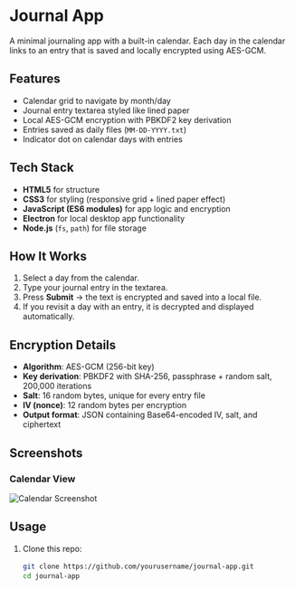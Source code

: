 # Journal App

A minimal journaling app with a built-in calendar. Each day in the calendar links to an entry that is saved and locally encrypted using AES-GCM.

## Features
- Calendar grid to navigate by month/day  
- Journal entry textarea styled like lined paper  
- Local AES-GCM encryption with PBKDF2 key derivation  
- Entries saved as daily files (`MM-DD-YYYY.txt`)  
- Indicator dot on calendar days with entries  

## Tech Stack
- **HTML5** for structure  
- **CSS3** for styling (responsive grid + lined paper effect)  
- **JavaScript (ES6 modules)** for app logic and encryption  
- **Electron** for local desktop app functionality  
- **Node.js** (`fs`, `path`) for file storage  

## How It Works
1. Select a day from the calendar.  
2. Type your journal entry in the textarea.  
3. Press **Submit** → the text is encrypted and saved into a local file.  
4. If you revisit a day with an entry, it is decrypted and displayed automatically.  

## Encryption Details
- **Algorithm**: AES-GCM (256-bit key)  
- **Key derivation**: PBKDF2 with SHA-256, passphrase + random salt, 200,000 iterations  
- **Salt**: 16 random bytes, unique for every entry file  
- **IV (nonce)**: 12 random bytes per encryption  
- **Output format**: JSON containing Base64-encoded IV, salt, and ciphertext  

## Screenshots
### Calendar View
![Calendar Screenshot](docs\{29437100-04D9-4C0E-9B7E-02AD9A098C0F}.png)

## Usage
1. Clone this repo:  
   ```bash
   git clone https://github.com/yourusername/journal-app.git
   cd journal-app
